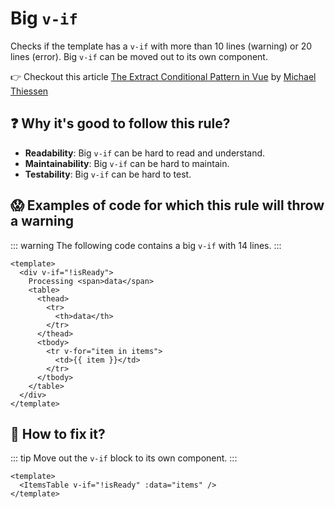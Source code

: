 # Big `v-if`

Checks if the template has a `v-if` with more than 10 lines (warning) or 20 lines (error).
Big `v-if` can be moved out to its own component.

👉 Checkout this article [The Extract Conditional Pattern in Vue](https://michaelnthiessen.com/extract-conditional-pattern) by [Michael Thiessen](https://michaelnthiessen.com/)

## ❓ Why it's good to follow this rule?

- **Readability**: Big `v-if` can be hard to read and understand.
- **Maintainability**: Big `v-if` can be hard to maintain.
- **Testability**: Big `v-if` can be hard to test.

## 😱 Examples of code for which this rule will throw a warning

::: warning
The following code contains a big `v-if` with 14 lines.
:::

```vue
<template>
  <div v-if="!isReady">
    Processing <span>data</span>
    <table>
      <thead>
        <tr>
          <th>data</th>
        </tr>
      </thead>
      <tbody>
        <tr v-for="item in items">
          <td>{{ item }}</td>
        </tr>
      </tbody>
    </table>
  </div>
</template>
```

## 🤩 How to fix it?

::: tip
Move out the `v-if` block to its own component.
:::

```vue
<template>
  <ItemsTable v-if="!isReady" :data="items" />
</template>
```
